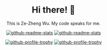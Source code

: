 <div align="center">

# Hi there! 👋

This is Ze-Zheng Wu. My code speaks for me.

[![github-readme-stats](https://github-readme-stats.vercel.app/api?username=Sec-ant&count_private=true&show_icons=true&bg_color=ffffff00&hide_border=true&theme=default#gh-light-mode-only)](https://github.com/Sec-ant#gh-light-mode-only)
[![github-readme-stats](https://github-readme-stats.vercel.app/api?username=Sec-ant&count_private=true&show_icons=true&bg_color=ffffff00&hide_border=true&theme=onedark#gh-dark-mode-only)](https://github.com/Sec-ant#gh-dark-mode-only)

[![github-profile-trophy](https://github-profile-trophy.vercel.app/?username=Sec-ant&row=2&column=4&no-bg=true&no-frame=true&theme=flat#gh-light-mode-only)](https://github.com/Sec-ant#gh-light-mode-only)
[![github-profile-trophy](https://github-profile-trophy.vercel.app/?username=Sec-ant&row=2&column=4&no-bg=true&no-frame=true&theme=onedark#gh-dark-mode-only)](https://github.com/Sec-ant#gh-dark-mode-only)

</div>
